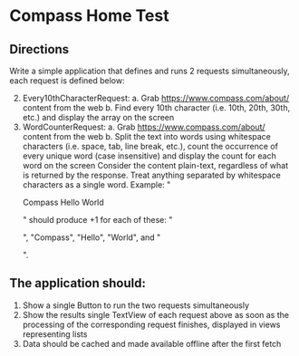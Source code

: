 # Compass Home Test

## Directions
Write a simple application that defines and runs 2 requests simultaneously, each request is
defined below:

2. Every10thCharacterRequest:
   a. Grab https://www.compass.com/about/ content from the web
   b. Find every 10th character (i.e. 10th, 20th, 30th, etc.) and display the array on
   the screen
2. WordCounterRequest:
   a. Grab https://www.compass.com/about/ content from the web
   b. Split the text into words using whitespace characters (i.e. space, tab, line
   break, etc.), count the occurrence of every unique word (case insensitive) and
   display the count for each word on the screen
   Consider the content plain-text, regardless of what is returned by the response. Treat
   anything separated
   by whitespace characters as a single word. Example:
   "<p> Compass Hello World </p>" should produce +1 for each of these: "<p>", "Compass",
   "Hello", "World", and "</p>".


## The application should:
1. Show a single Button to run the two requests simultaneously
2. Show the results single TextView of each request above as soon as the processing of the
   corresponding request finishes, displayed in views representing lists
3. Data should be cached and made available offline after the first fetch